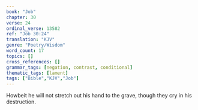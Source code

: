 ```yaml
---
book: "Job"
chapter: 30
verse: 24
ordinal_verse: 13582
ref: "Job 30:24"
translation: "KJV"
genre: "Poetry/Wisdom"
word_count: 17
topics: []
cross_references: []
grammar_tags: [negation, contrast, conditional]
thematic_tags: [lament]
tags: ["Bible","KJV","Job"]
---
```

Howbeit he will not stretch out his hand to the grave, though they cry in his destruction.
